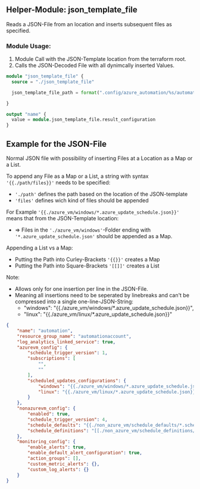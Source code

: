 

## Helper-Module: json_template_file

Reads a JSON-File from an location and inserts subsequent files as specified.

### Module Usage:

1. Module Call with the JSON-Template location from the terraform root.
2. Calls the JSON-Decoded File with all dynimcally inserted Values.

```terraform
module "json_template_file" {
  source = "./json_template_file"

  json_template_file_path = format(".config/azure_automation/%s/automation.settings.json", local.environment)

}

output "name" {
  value = module.json_template_file.result_configuration
}

```

## Example for the JSON-File

Normal JSON file with possibility of inserting Files at a Location as a Map or a List.

To append any File as a Map or a List, a string with syntax `'{{./path/files}}'` needs to be specified:
- `'./path'` defines the path based on the location of the JSON-template
- `'files'` defines wich kind of files should be appended

For Example `'{{./azure_vm/windows/*.azure_update_schedule.json}}'` means that from the JSON-Template location:
- => Files in the `'./azure_vm/windows'`-Folder ending with `'*.azure_update_schedule.json'` should be appended as a Map.


Appending a List vs a Map:
- Putting the Path into Curley-Brackets `'{{}}'` creates a Map
- Putting the Path into Square-Brackets `'[[]]'` creates a List

Note:
  - Allows only for one insertion per line in the JSON-File.
  - Meaning all insertions need to be seperated by linebreaks and can't be compressed into a single one-line-JSON-String:
    - "windows": "{{./azure_vm/windows/*.azure_update_schedule.json}}",
    - "linux": "{{./azure_vm/linux/*.azure_update_schedule.json}}"

```JSON
{
    "name": "automation",
    "resource_group_name": "automationaccount",
    "log_analytics_linked_service": true,
    "azurevm_config": {
        "schedule_trigger_version": 1,
        "subscriptions": [
            "",
            ""
        ],
        "scheduled_updates_configurations": {
            "windows": "{{./azure_vm/windows/*.azure_update_schedule.json}}",
            "linux": "{{./azure_vm/linux/*.azure_update_schedule.json}}"
        }
    },
    "nonazurevm_config": {
        "enabled": true,
        "schedule_trigger_version": 4,
        "schedule_defaults": "{{./non_azure_vm/schedule_defaults/*.schedule_default.json}}",
        "schedule_definitions": "[[./non_azure_vm/schedule_definitions/*.schedule_definition.json]]"
    },
    "monitoring_config": {
        "enable_alerts": true,
        "enable_default_alert_configuration": true,
        "action_groups": [],
        "custom_metric_alerts": {},
        "custom_log_alerts": {}
    }
}

```

